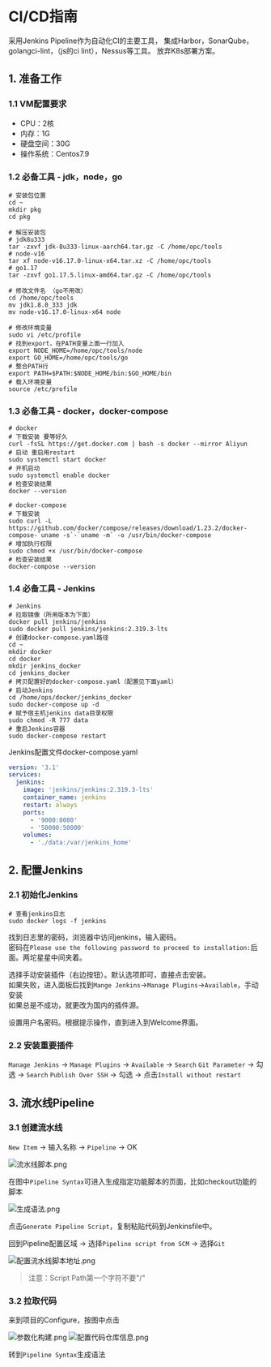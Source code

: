 # CI/CD指南

采用Jenkins Pipeline作为自动化CI的主要工具，
集成Harbor，SonarQube，golangci-lint，（js的ci lint），Nessus等工具。
放弃K8s部署方案。

## 1. 准备工作

### 1.1 VM配置要求
+ CPU：2核
+ 内存：1G
+ 硬盘空间：30G
+ 操作系统：Centos7.9

### 1.2 必备工具 - jdk，node，go
```shell
# 安装包位置
cd ~
mkdir pkg
cd pkg

# 解压安装包
# jdk8u333
tar -zxvf jdk-8u333-linux-aarch64.tar.gz -C /home/opc/tools
# node-v16
tar xf node-v16.17.0-linux-x64.tar.xz -C /home/opc/tools
# go1.17
tar -zxvf go1.17.5.linux-amd64.tar.gz -C /home/opc/tools

# 修改文件名 （go不用改）
cd /home/opc/tools
mv jdk1.8.0_333 jdk
mv node-v16.17.0-linux-x64 node

# 修改环境变量
sudo vi /etc/profile
# 找到export，在PATH变量上面一行加入
export NODE_HOME=/home/opc/tools/node
export GO_HOME=/home/opc/tools/go
# 整合PATH行
export PATH=$PATH:$NODE_HOME/bin:$GO_HOME/bin
# 载入环境变量
source /etc/profile
```

### 1.3 必备工具 - docker，docker-compose
```shell
# docker
# 下载安装 要等好久
curl -fsSL https://get.docker.com | bash -s docker --mirror Aliyun
# 启动 重启用restart
sudo systemctl start docker
# 开机启动
sudo systemctl enable docker
# 检查安装结果
docker --version

# docker-compose
# 下载安装
sudo curl -L https://github.com/docker/compose/releases/download/1.23.2/docker-compose-`uname -s`-`uname -m` -o /usr/bin/docker-compose
# 增加执行权限
sudo chmod +x /usr/bin/docker-compose
# 检查安装结果
docker-compose --version
```

### 1.4 必备工具 - Jenkins
```shell
# Jenkins
# 拉取镜像（所用版本为下面）
docker pull jenkins/jenkins
sudo docker pull jenkins/jenkins:2.319.3-lts
# 创建docker-compose.yaml路径
cd ~
mkdir docker
cd docker
mkdir jenkins_docker
cd jenkins_docker
# 拷贝配置好的docker-compose.yaml（配置见下面yaml）
# 启动Jenkins
cd /home/ops/docker/jenkins_docker
sudo docker-compose up -d
# 赋予宿主机jenkins data目录权限
sudo chmod -R 777 data
# 重启Jenkins容器
sudo docker-compose restart
```

Jenkins配置文件docker-compose.yaml
```yaml
version: '3.1'
services:
  jenkins:
    image: 'jenkins/jenkins:2.319.3-lts'
    container_name: jenkins
    restart: always
    ports:
      - '9000:8080'
      - '50000:50000'
    volumes:
      - './data:/var/jenkins_home'
```


## 2. 配置Jenkins

### 2.1 初始化Jenkins
```shell
# 查看jenkins日志
sudo docker logs -f jenkins
```
找到日志里的密码，浏览器中访问jenkins，输入密码。<br/>
密码在`Please use the following password to proceed to installation:`后面。两坨星星中间夹着。

选择手动安装插件（右边按钮）。默认选项即可，直接点击安装。<br/>
如果失败，进入面板后找到`Mange Jenkins`→`Manage Plugins`→`Available`，手动安装<br/>
如果总是不成功，就更改为国内的插件源。

设置用户名密码。根据提示操作，直到进入到Welcome界面。

### 2.2 安装重要插件
`Manage Jenkins` → `Manage Plugins` → `Available` → `Search` `Git Parameter` → 勾选 → 
`Search` `Publish Over SSH` → 勾选 → 点击`Install without restart`


## 3. 流水线Pipeline

### 3.1 创建流水线
`New Item` → 输入名称 → `Pipeline` → OK

![流水线脚本.png](cicd/流水线脚本.png)

在图中`Pipeline Syntax`可进入生成指定功能脚本的页面，比如checkout功能的脚本

![生成语法.png](cicd/生成语法.png)

点击`Generate Pipeline Script`，复制粘贴代码到Jenkinsfile中。

回到Pipeline配置区域 → 选择`Pipeline script from SCM` → 选择`Git`

![配置流水线脚本地址.png](cicd/配置流水线脚本地址.png)

> 注意：Script Path第一个字符不要"/"

### 3.2 拉取代码
来到项目的Configure，按图中点击

![参数化构建.png](cicd/参数化构建.png)
![配置代码仓库信息.png](cicd/配置代码仓库信息.png)

转到`Pipeline Syntax`生成语法





